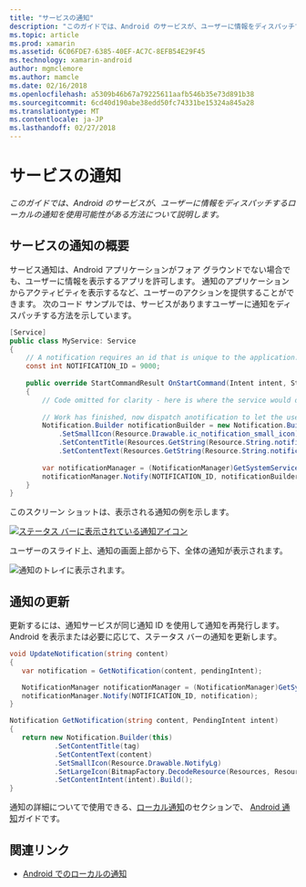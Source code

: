 ```yaml
---
title: "サービスの通知"
description: "このガイドでは、Android のサービスが、ユーザーに情報をディスパッチするローカルの通知を使用可能性がある方法について説明します。"
ms.topic: article
ms.prod: xamarin
ms.assetid: 6C06FDE7-6385-40EF-AC7C-8EFB54E29F45
ms.technology: xamarin-android
author: mgmclemore
ms.author: mamcle
ms.date: 02/16/2018
ms.openlocfilehash: a5309b46b67a79225611aafb546b35e73d891b38
ms.sourcegitcommit: 6cd40d190abe38edd50fc74331be15324a845a28
ms.translationtype: MT
ms.contentlocale: ja-JP
ms.lasthandoff: 02/27/2018
---
```

# <a name="service-notifications"></a>サービスの通知

_このガイドでは、Android のサービスが、ユーザーに情報をディスパッチするローカルの通知を使用可能性がある方法について説明します。_


## <a name="service-notifications-overview"></a>サービスの通知の概要

サービス通知は、Android アプリケーションがフォア グラウンドでない場合でも、ユーザーに情報を表示するアプリを許可します。 通知のアプリケーションからアクティビティを表示するなど、ユーザーのアクションを提供することができます。 次のコード サンプルでは、サービスがありますユーザーに通知をディスパッチする方法を示しています。

```csharp
[Service]
public class MyService: Service 
{
    // A notification requires an id that is unique to the application.
    const int NOTIFICATION_ID = 9000;
    
    public override StartCommandResult OnStartCommand(Intent intent, StartCommandFlags flags, int startId)
    {
        // Code omitted for clarity - here is where the service would do something.
    
        // Work has finished, now dispatch anotification to let the user know.
        Notification.Builder notificationBuilder = new Notification.Builder(this)
            .SetSmallIcon(Resource.Drawable.ic_notification_small_icon)
            .SetContentTitle(Resources.GetString(Resource.String.notification_content_title))
            .SetContentText(Resources.GetString(Resource.String.notification_content_text));
        
        var notificationManager = (NotificationManager)GetSystemService(NotificationService);
        notificationManager.Notify(NOTIFICATION_ID, notificationBuilder.Build());
    }
}
```

このスクリーン ショットは、表示される通知の例を示します。

[![ステータス バーに表示されている通知アイコン](service-notifications-images/01-notification-sml.png)](service-notifications-images/01-notification.png)

ユーザーのスライド上、通知の画面上部から下、全体の通知が表示されます。

![通知のトレイに表示されます。](service-notifications-images/02-fullnotification.png)


## <a name="updating-a-notification"></a>通知の更新

更新するには、通知サービスが同じ通知 ID を使用して通知を再発行します。 Android を表示または必要に応じて、ステータス バーの通知を更新します。

```csharp 
void UpdateNotification(string content)
{
   var notification = GetNotification(content, pendingIntent);

   NotificationManager notificationManager = (NotificationManager)GetSystemService(Context.NotificationService);
   notificationManager.Notify(NOTIFICATION_ID, notification);
}

Notification GetNotification(string content, PendingIntent intent)
{
   return new Notification.Builder(this)
           .SetContentTitle(tag)
           .SetContentText(content)
           .SetSmallIcon(Resource.Drawable.NotifyLg)
           .SetLargeIcon(BitmapFactory.DecodeResource(Resources, Resource.Drawable.Icon))
           .SetContentIntent(intent).Build();
}
```

通知の詳細についてで使用できる、[ローカル通知](~/android/app-fundamentals/notifications/local-notifications.md)のセクションで、 [Android 通知](~/android/app-fundamentals/notifications/index.md)ガイドです。


## <a name="related-links"></a>関連リンク

- [Android でのローカルの通知](~/android/app-fundamentals/notifications/local-notifications.md)
